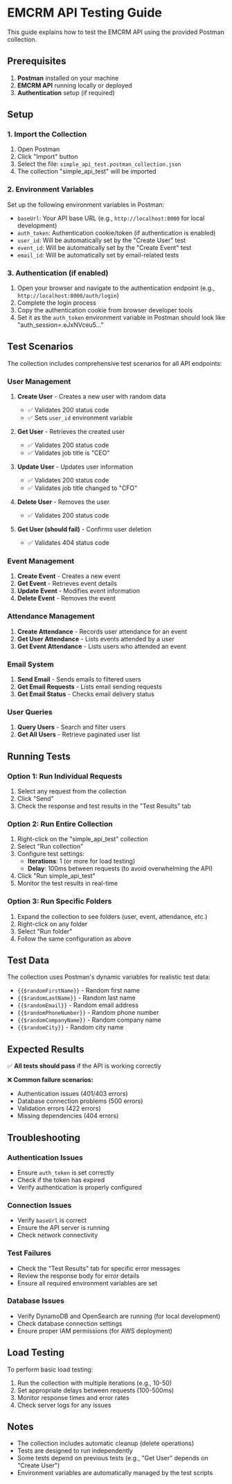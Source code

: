 # EMCRM API Testing Guide

This guide explains how to test the EMCRM API using the provided Postman collection.

## Prerequisites

1. **Postman** installed on your machine
2. **EMCRM API** running locally or deployed
3. **Authentication** setup (if required)

## Setup

### 1. Import the Collection

1. Open Postman
2. Click "Import" button
3. Select the file: `simple_api_test.postman_collection.json`
4. The collection "simple_api_test" will be imported

### 2. Environment Variables

Set up the following environment variables in Postman:

- `baseUrl`: Your API base URL (e.g., `http://localhost:8000` for local development)
- `auth_token`: Authentication cookie/token (if authentication is enabled)
- `user_id`: Will be automatically set by the "Create User" test
- `event_id`: Will be automatically set by the "Create Event" test
- `email_id`: Will be automatically set by email-related tests

### 3. Authentication (if enabled)

1. Open your browser and navigate to the authentication endpoint (e.g., `http://localhost:8000/auth/login`)
2. Complete the login process
3. Copy the authentication cookie from browser developer tools
4. Set it as the `auth_token` environment variable in Postman should look like "auth_session=.eJxNVceu5..."

## Test Scenarios

The collection includes comprehensive test scenarios for all API endpoints:

### User Management

1. **Create User** - Creates a new user with random data
   - ✅ Validates 200 status code
   - ✅ Sets `user_id` environment variable

2. **Get User** - Retrieves the created user
   - ✅ Validates 200 status code
   - ✅ Validates job title is "CEO"

3. **Update User** - Updates user information
   - ✅ Validates 200 status code
   - ✅ Validates job title changed to "CFO"

4. **Delete User** - Removes the user
   - ✅ Validates 200 status code

5. **Get User (should fail)** - Confirms user deletion
   - ✅ Validates 404 status code

### Event Management

1. **Create Event** - Creates a new event
2. **Get Event** - Retrieves event details
3. **Update Event** - Modifies event information
4. **Delete Event** - Removes the event

### Attendance Management

1. **Create Attendance** - Records user attendance for an event
2. **Get User Attendance** - Lists events attended by a user
3. **Get Event Attendance** - Lists users who attended an event

### Email System

1. **Send Email** - Sends emails to filtered users
2. **Get Email Requests** - Lists email sending requests
3. **Get Email Status** - Checks email delivery status

### User Queries

1. **Query Users** - Search and filter users
2. **Get All Users** - Retrieve paginated user list

## Running Tests

### Option 1: Run Individual Requests

1. Select any request from the collection
2. Click "Send"
3. Check the response and test results in the "Test Results" tab

### Option 2: Run Entire Collection

1. Right-click on the "simple_api_test" collection
2. Select "Run collection"
3. Configure test settings:
   - **Iterations**: 1 (or more for load testing)
   - **Delay**: 100ms between requests (to avoid overwhelming the API)
4. Click "Run simple_api_test"
5. Monitor the test results in real-time

### Option 3: Run Specific Folders

1. Expand the collection to see folders (user, event, attendance, etc.)
2. Right-click on any folder
3. Select "Run folder"
4. Follow the same configuration as above

## Test Data

The collection uses Postman's dynamic variables for realistic test data:

- `{{$randomFirstName}}` - Random first name
- `{{$randomLastName}}` - Random last name
- `{{$randomEmail}}` - Random email address
- `{{$randomPhoneNumber}}` - Random phone number
- `{{$randomCompanyName}}` - Random company name
- `{{$randomCity}}` - Random city name

## Expected Results

✅ **All tests should pass** if the API is working correctly

❌ **Common failure scenarios:**
- Authentication issues (401/403 errors)
- Database connection problems (500 errors)
- Validation errors (422 errors)
- Missing dependencies (404 errors)

## Troubleshooting

### Authentication Issues
- Ensure `auth_token` is set correctly
- Check if the token has expired
- Verify authentication is properly configured

### Connection Issues
- Verify `baseUrl` is correct
- Ensure the API server is running
- Check network connectivity

### Test Failures
- Check the "Test Results" tab for specific error messages
- Review the response body for error details
- Ensure all required environment variables are set

### Database Issues
- Verify DynamoDB and OpenSearch are running (for local development)
- Check database connection settings
- Ensure proper IAM permissions (for AWS deployment)

## Load Testing

To perform basic load testing:

1. Run the collection with multiple iterations (e.g., 10-50)
2. Set appropriate delays between requests (100-500ms)
3. Monitor response times and error rates
4. Check server logs for any issues

## Notes

- The collection includes automatic cleanup (delete operations)
- Tests are designed to run independently
- Some tests depend on previous tests (e.g., "Get User" depends on "Create User")
- Environment variables are automatically managed by the test scripts